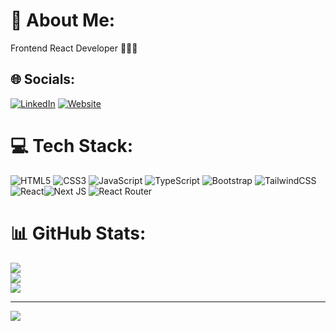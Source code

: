 # 💫 About Me:
Frontend React Developer 👨‍💻🧋


## 🌐 Socials:
[![LinkedIn](https://img.shields.io/badge/LinkedIn-%230077B5.svg?logo=linkedin&logoColor=white)](https://linkedin.com/in/ali-mohammad-esmaeeli-452182203) 
[![Website](https://img.shields.io/badge/🌐-Website-brightgreen)](https://www.ali-mohammad.ir/)

# 💻 Tech Stack:
![HTML5](https://img.shields.io/badge/html5-%23E34F26.svg?style=for-the-badge&logo=html5&logoColor=white) ![CSS3](https://img.shields.io/badge/css3-%231572B6.svg?style=for-the-badge&logo=css3&logoColor=white) ![JavaScript](https://img.shields.io/badge/javascript-%23323330.svg?style=for-the-badge&logo=javascript&logoColor=%23F7DF1E) ![TypeScript](https://img.shields.io/badge/typescript-%23007ACC.svg?style=for-the-badge&logo=typescript&logoColor=white) ![Bootstrap](https://img.shields.io/badge/bootstrap-%23563D7C.svg?style=for-the-badge&logo=bootstrap&logoColor=white) ![TailwindCSS](https://img.shields.io/badge/tailwindcss-%2338B2AC.svg?style=for-the-badge&logo=tailwind-css&logoColor=white)![React](https://img.shields.io/badge/react-%2320232a.svg?style=for-the-badge&logo=react&logoColor=%2361DAFB)![Next JS](https://img.shields.io/badge/Next-black?style=for-the-badge&logo=next.js&logoColor=white) ![React Router](https://img.shields.io/badge/React_Router-CA4245?style=for-the-badge&logo=react-router&logoColor=white)
	
# 📊 GitHub Stats:
![](https://github-readme-stats.vercel.app/api?username=AliMohammad-Esmaeeli&theme=react&hide_border=false&include_all_commits=true&count_private=false)<br/>
![](https://github-readme-streak-stats.herokuapp.com/?user=AliMohammad-Esmaeeli&theme=react&hide_border=false)<br/>
![](https://github-readme-stats.vercel.app/api/top-langs/?username=AliMohammad-Esmaeeli&theme=react&hide_border=false&include_all_commits=true&count_private=false&layout=compact)

---
[![](https://visitcount.itsvg.in/api?id=AliMohammad-Esmaeeli&icon=0&color=0)](https://visitcount.itsvg.in)
